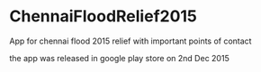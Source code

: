 # ChennaiFloodRelief2015
App for chennai flood 2015 relief with important points of contact

the app was released in google play store on 2nd Dec 2015
